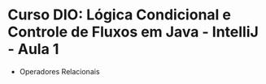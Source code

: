 # Curso DIO: Lógica Condicional e Controle de Fluxos em Java - IntelliJ - Aula 1
- Operadores Relacionais
